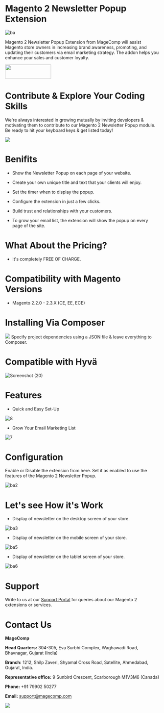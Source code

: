 # Magento 2 Newsletter Popup Extension

![ba](https://github.com/magecomp/magento2-newsletter-popup/assets/8856845/a2fc7a44-35de-4cbd-a68b-116b232cc10d)

Magento 2 Newsletter Popup Extension from MageComp will assist Magento store owners in increasing brand awareness, promoting, and updating their customers via email marketing strategy. The addon helps you enhance your sales and customer loyalty.

<a href="https://magecomp.com/magento-2-newsletter-popup.html" target="_blank"><img width="150" height="46" src="https://magecomp.com/media/button.webp"></a>

# Contribute & Explore Your Coding Skills

We're always interested in growing mutually by inviting developers & motivating them to contribute to our Magento 2 Newsletter Popup module. Be ready to hit your keyboard keys & get listed today!

<a href="https://github.com/magecomp/magento2-newsletter-popup/graphs/contributors">
  <img src="https://contrib.rocks/image?repo=magecomp/magento2-newsletter-popup" />
</a>

# Benifits

* Show the Newsletter Popup on each page of your website.

* Create your own unique title and text that your clients will enjoy.

* Set the timer when to display the popup.

* Configure the extension in just a few clicks.

*  Build trust and relationships with your customers.

*  To grow your email list, the extension will show the popup on every page of the site.

# What About the Pricing?

* It's completely FREE OF CHARGE.

# Compatibility with Magento Versions

* Magento 2.2.0 - 2.3.X (CE, EE, ECE)

# Installing Via Composer
  
<img src="https://i.ibb.co/NjGRFCt/composer.png">
Specify project dependencies using a JSON file & leave everything to Composer.

# Compatible with Hyvä 

![Screenshot (20)](https://github.com/magecomp/magento2-mobile-login-free/assets/8856845/c0a5c632-fa58-4b84-bba4-2a3d26e4358e)

# Features

* Quick and Easy Set-Up

![8](https://github.com/magecomp/magento2-newsletter-popup/assets/8856845/a082eca4-a146-4052-ab70-952030da6623)

* Grow Your Email Marketing List

![7](https://github.com/magecomp/magento2-newsletter-popup/assets/8856845/acc93b18-619c-48dd-a7a7-07afa353502c)

# Configuration

Enable or Disable the extension from here. Set it as enabled to use the features of the Magento 2 Newsletter Popup.

![ba2](https://github.com/magecomp/magento2-newsletter-popup/assets/8856845/35fe308e-a7ba-4c18-8008-a06862744d94)

# Let's see How it's Work
* Display of newsletter on the desktop screen of your store.

![ba3](https://github.com/magecomp/magento2-newsletter-popup/assets/8856845/01ee5e68-cea7-4f35-8e71-3757a0daab2f)

* Display of newsletter on the mobile screen of your store.

![ba5](https://github.com/magecomp/magento2-newsletter-popup/assets/8856845/2c2b3f62-877b-4f85-b1b8-0f48a5480fea)

* Display of newsletter on the tablet screen of your store.

![ba6](https://github.com/magecomp/magento2-newsletter-popup/assets/8856845/18f24133-c75b-489b-8da2-a835665e127a)

# Support

Write to us at our [Support Portal](https://magecomp.com/support/) for queries about our Magento 2 extensions or services.

# Contact Us
**MageComp**

**Head Quarters:** 304-305, Eva Surbhi Complex, Waghawadi Road, Bhavnagar, Gujarat (India)

**Branch:** 1212, Shilp Zaveri, Shyamal Cross Road, Satellite, Ahmedabad, Gujarat, India.

**Representative office:** 9 Sunbird Crescent, Scarborough M1V3M6 (Canada)

**Phone:** +91 79902 50277

**Email:** [support@magecomp.com](mailto:support@magecomp.com)

<img src="https://magecomp.com/media/logo/websites/1/Magecomp_Logo_251x51.png">
